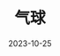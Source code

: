 ---
layout: movie-review
title: 气球
description: >
  有些生硬，不咋好看。
category: 电影
img: assets/img/movie/2023/qi_qiu.webp
star: 3
date: 2023-10-25
---